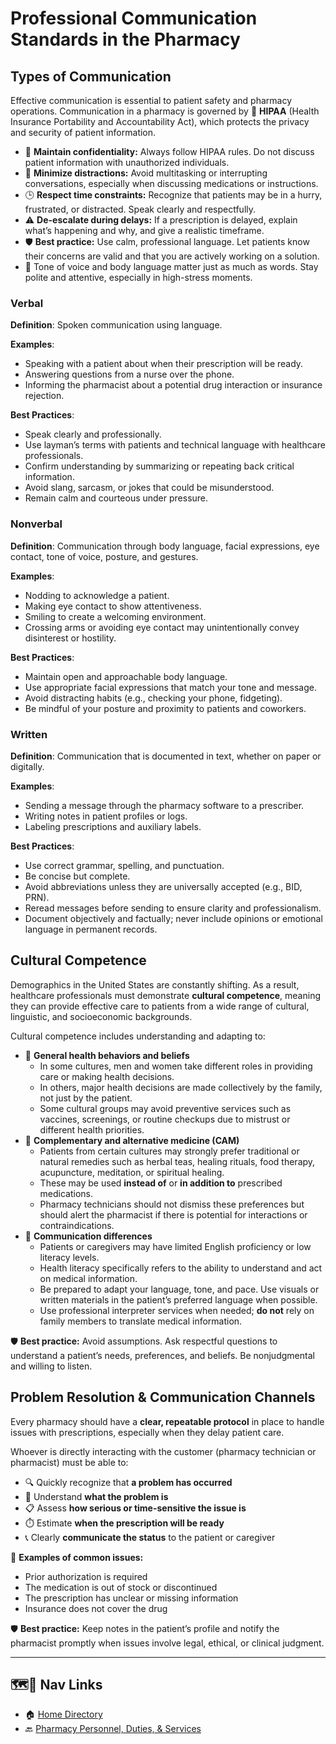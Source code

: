 # Professional Communication Standards in the Pharmacy

## Types of Communication

Effective communication is essential to patient safety and pharmacy operations. Communication in a pharmacy is governed by 🦅 **HIPAA** (Health Insurance Portability and Accountability Act), which protects the privacy and security of patient information.

- 🔐 **Maintain confidentiality:** Always follow HIPAA rules. Do not discuss patient information with unauthorized individuals.
- 🚫 **Minimize distractions:** Avoid multitasking or interrupting conversations, especially when discussing medications or instructions.
- 🕒 **Respect time constraints:** Recognize that patients may be in a hurry, frustrated, or distracted. Speak clearly and respectfully.
- ⚠️ **De-escalate during delays:** If a prescription is delayed, explain what’s happening and why, and give a realistic timeframe.
- 🛡️ **Best practice:** Use calm, professional language. Let patients know their concerns are valid and that you are actively working on a solution.
- 📍 Tone of voice and body language matter just as much as words. Stay polite and attentive, especially in high-stress moments.

### Verbal

**Definition**: Spoken communication using language.

**Examples**:

- Speaking with a patient about when their prescription will be ready.
- Answering questions from a nurse over the phone.
- Informing the pharmacist about a potential drug interaction or insurance rejection.

**Best Practices**:

- Speak clearly and professionally.
- Use layman’s terms with patients and technical language with healthcare professionals.
- Confirm understanding by summarizing or repeating back critical information.
- Avoid slang, sarcasm, or jokes that could be misunderstood.
- Remain calm and courteous under pressure.

### Nonverbal

**Definition**: Communication through body language, facial expressions, eye contact, tone of voice, posture, and gestures.

**Examples**:

- Nodding to acknowledge a patient.
- Making eye contact to show attentiveness.
- Smiling to create a welcoming environment.
- Crossing arms or avoiding eye contact may unintentionally convey disinterest or hostility.

**Best Practices**:

- Maintain open and approachable body language.
- Use appropriate facial expressions that match your tone and message.
- Avoid distracting habits (e.g., checking your phone, fidgeting).
- Be mindful of your posture and proximity to patients and coworkers.

### Written

**Definition**: Communication that is documented in text, whether on paper or digitally.

**Examples**:

- Sending a message through the pharmacy software to a prescriber.
- Writing notes in patient profiles or logs.
- Labeling prescriptions and auxiliary labels.

**Best Practices**:

- Use correct grammar, spelling, and punctuation.
- Be concise but complete.
- Avoid abbreviations unless they are universally accepted (e.g., BID, PRN).
- Reread messages before sending to ensure clarity and professionalism.
- Document objectively and factually; never include opinions or emotional language in permanent records.

## Cultural Competence

Demographics in the United States are constantly shifting. As a result, healthcare professionals must demonstrate **cultural competence**, meaning they can provide effective care to patients from a wide range of cultural, linguistic, and socioeconomic backgrounds.

Cultural competence includes understanding and adapting to:

- 🔑 **General health behaviors and beliefs**  
  - In some cultures, men and women take different roles in providing care or making health decisions.  
  - In others, major health decisions are made collectively by the family, not just by the patient.  
  - Some cultural groups may avoid preventive services such as vaccines, screenings, or routine checkups due to mistrust or different health priorities.
- 🔑 **Complementary and alternative medicine (CAM)**  
  - Patients from certain cultures may strongly prefer traditional or natural remedies such as herbal teas, healing rituals, food therapy, acupuncture, meditation, or spiritual healing.  
  - These may be used **instead of** or **in addition to** prescribed medications.  
  - Pharmacy technicians should not dismiss these preferences but should alert the pharmacist if there is potential for interactions or contraindications.
- 🔑 **Communication differences**  
  - Patients or caregivers may have limited English proficiency or low literacy levels.  
  - Health literacy specifically refers to the ability to understand and act on medical information.  
  - Be prepared to adapt your language, tone, and pace. Use visuals or written materials in the patient’s preferred language when possible.  
  - Use professional interpreter services when needed; **do not** rely on family members to translate medical information.

🛡️ **Best practice:** Avoid assumptions. Ask respectful questions to understand a patient’s needs, preferences, and beliefs. Be nonjudgmental and willing to listen.

## Problem Resolution & Communication Channels

Every pharmacy should have a **clear, repeatable protocol** in place to handle issues with prescriptions, especially when they delay patient care.

Whoever is directly interacting with the customer (pharmacy technician or pharmacist) must be able to:

- 🔍 Quickly recognize that **a problem has occurred**
- 🧠 Understand **what the problem is**
- 📋 Assess **how serious or time-sensitive the issue is**
- ⏱️ Estimate **when the prescription will be ready**
- 📞 Clearly **communicate the status** to the patient or caregiver

🚨 **Examples of common issues:**

- Prior authorization is required
- The medication is out of stock or discontinued
- The prescription has unclear or missing information
- Insurance does not cover the drug

🛡️ **Best practice:** Keep notes in the patient’s profile and notify the pharmacist promptly when issues involve legal, ethical, or clinical judgment.

---

## 🗺️🔗 Nav Links

- 🏠 [Home Directory](../readme.md)
- 🔙 [Pharmacy Personnel, Duties, & Services](../personnel_services.md)
